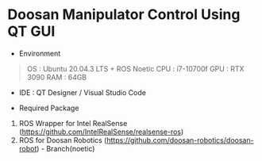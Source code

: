 # Doosan Manipulator Control Using QT GUI

- Environment

> OS : Ubuntu 20.04.3 LTS + ROS Noetic
> CPU : i7-10700f
> GPU : RTX 3090
> RAM : 64GB

- IDE : QT Designer / Visual Studio Code


- Required Package

1. ROS Wrapper for Intel RealSense (https://github.com/IntelRealSense/realsense-ros)
2. ROS for Doosan Robotics (https://github.com/doosan-robotics/doosan-robot) - Branch(noetic)


